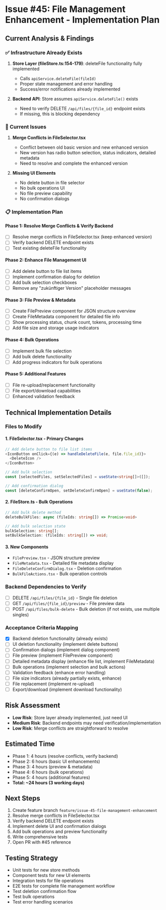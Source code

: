# Issue #45: File Management Enhancement - Implementation Plan

## Current Analysis & Findings

### ✅ Infrastructure Already Exists
1. **Store Layer (fileStore.ts:154-179)**: deleteFile functionality fully implemented
   - Calls `apiService.deleteFile(fileId)`
   - Proper state management and error handling
   - Success/error notifications already implemented

2. **Backend API**: Store assumes `apiService.deleteFile()` exists
   - Need to verify DELETE `/api/files/{file_id}` endpoint exists
   - If missing, this is blocking dependency

### 🚧 Current Issues
1. **Merge Conflicts in FileSelector.tsx**
   - Conflict between old basic version and new enhanced version
   - New version has radio button selection, status indicators, detailed metadata
   - Need to resolve and complete the enhanced version

2. **Missing UI Elements**
   - No delete button in file selector
   - No bulk operations UI
   - No file preview capability
   - No confirmation dialogs

### 📋 Implementation Plan

#### Phase 1: Resolve Merge Conflicts & Verify Backend
- [ ] Resolve merge conflicts in FileSelector.tsx (keep enhanced version)
- [ ] Verify backend DELETE endpoint exists
- [ ] Test existing deleteFile functionality

#### Phase 2: Enhance File Management UI
- [ ] Add delete button to file list items
- [ ] Implement confirmation dialog for deletion
- [ ] Add bulk selection checkboxes
- [ ] Remove any "zukünftiger Version" placeholder messages

#### Phase 3: File Preview & Metadata
- [ ] Create FilePreview component for JSON structure overview
- [ ] Create FileMetadata component for detailed file info
- [ ] Show processing status, chunk count, tokens, processing time
- [ ] Add file size and storage usage indicators

#### Phase 4: Bulk Operations
- [ ] Implement bulk file selection
- [ ] Add bulk delete functionality
- [ ] Add progress indicators for bulk operations

#### Phase 5: Additional Features
- [ ] File re-upload/replacement functionality
- [ ] File export/download capabilities
- [ ] Enhanced validation feedback

## Technical Implementation Details

### Files to Modify

#### 1. FileSelector.tsx - Primary Changes
```typescript
// Add delete button to file list items
<IconButton onClick={(e) => handleDeleteFile(e, file.file_id)}>
  <DeleteIcon />
</IconButton>

// Add bulk selection
const [selectedFiles, setSelectedFiles] = useState<string[]>([]);

// Add confirmation dialog
const [deleteConfirmOpen, setDeleteConfirmOpen] = useState(false);
```

#### 2. FileStore.ts - Bulk Operations
```typescript
// Add bulk delete method
deleteBulkFiles: async (fileIds: string[]) => Promise<void>

// Add bulk selection state
bulkSelection: string[];
setBulkSelection: (fileIds: string[]) => void;
```

#### 3. New Components
- `FilePreview.tsx` - JSON structure preview
- `FileMetadata.tsx` - Detailed file metadata display
- `FileDeleteConfirmDialog.tsx` - Deletion confirmation
- `BulkFileActions.tsx` - Bulk operation controls

### Backend Dependencies to Verify
- [ ] DELETE `/api/files/{file_id}` - Single file deletion
- [ ] GET `/api/files/{file_id}/preview` - File preview data
- [ ] POST `/api/files/bulk-delete` - Bulk deletion (if not exists, use multiple singles)

### Acceptance Criteria Mapping
- [x] Backend deletion functionality (already exists)
- [ ] UI deletion functionality (implement delete buttons)
- [ ] Confirmation dialogs (implement dialog component)
- [ ] File preview (implement FilePreview component)
- [ ] Detailed metadata display (enhance file list, implement FileMetadata)
- [ ] Bulk operations (implement selection and bulk actions)
- [ ] Validation feedback (enhance error handling)
- [ ] File size indicators (already partially exists, enhance)
- [ ] File replacement (implement re-upload)
- [ ] Export/download (implement download functionality)

## Risk Assessment
- **Low Risk**: Store layer already implemented, just need UI
- **Medium Risk**: Backend endpoints may need verification/implementation
- **Low Risk**: Merge conflicts are straightforward to resolve

## Estimated Time
- Phase 1: 4 hours (resolve conflicts, verify backend)
- Phase 2: 6 hours (basic UI enhancements)
- Phase 3: 4 hours (preview & metadata)
- Phase 4: 6 hours (bulk operations)
- Phase 5: 4 hours (additional features)
- **Total: ~24 hours (3 working days)**

## Next Steps
1. Create feature branch `feature/issue-45-file-management-enhancement`
2. Resolve merge conflicts in FileSelector.tsx
3. Verify backend DELETE endpoint exists
4. Implement delete UI and confirmation dialogs
5. Add bulk operations and preview functionality
6. Write comprehensive tests
7. Open PR with #45 reference

## Testing Strategy
- Unit tests for new store methods
- Component tests for new UI elements
- Integration tests for file operations
- E2E tests for complete file management workflow
- Test deletion confirmation flow
- Test bulk operations
- Test error handling scenarios